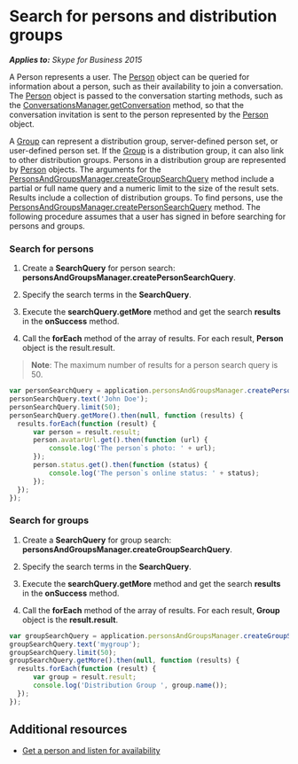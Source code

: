 
# Search for persons and distribution groups


 _**Applies to:** Skype for Business 2015_

A Person represents a user. The [Person](https://ucwa.skype.com/reference/WebSDK/interfaces/_s4b_sdk_d_.jcafe.person.html) object can be queried for information about a person, such as their availability to join a conversation. The [Person](https://ucwa.skype.com/reference/WebSDK/interfaces/_s4b_sdk_d_.jcafe.person.html) object is passed to the conversation starting methods, such as the [ConversationsManager.getConversation](https://ucwa.skype.com/reference/WebSDK/interfaces/_s4b_sdk_d_.jcafe.conversationsmanager.html#getconversation) method, so that the conversation invitation is sent to the person represented by the [Person](https://ucwa.skype.com/reference/WebSDK/interfaces/_s4b_sdk_d_.jcafe.person.html) object.

A [Group](https://ucwa.skype.com/reference/WebSDK/interfaces/_s4b_sdk_d_.jcafe.group.html) can represent a distribution group, server-defined person set, or user-defined person set. If the [Group](https://ucwa.skype.com/reference/WebSDK/interfaces/_s4b_sdk_d_.jcafe.group.html) is a distribution group, it can also link to other distribution groups. Persons in a distribution group are represented by [Person](https://ucwa.skype.com/reference/WebSDK/interfaces/_s4b_sdk_d_.jcafe.person.html) objects. The arguments for the [PersonsAndGroupsManager.createGroupSearchQuery](https://ucwa.skype.com/reference/WebSDK/interfaces/_s4b_sdk_d_.jcafe.personsandgroupsmanager.html#creategroupsearchquery) method include a partial or full name query and a numeric limit to the size of the result sets. Results include a collection of distribution groups. To find persons, use the [PersonsAndGroupsManager.createPersonSearchQuery](https://ucwa.skype.com/reference/WebSDK/interfaces/_s4b_sdk_d_.jcafe.personsandgroupsmanager.html#createpersonsearchquery) method.
The following procedure assumes that a user has signed in before searching for persons and groups.

### Search for persons


1. Create a  **SearchQuery** for person search: **personsAndGroupsManager.createPersonSearchQuery**.
    
2. Specify the search terms in the  **SearchQuery**.
    
3. Execute the  **searchQuery.getMore** method and get the search **results** in the **onSuccess** method.
    
4. Call the  **forEach** method of the array of results. For each result, **Person** object is the result.result.
    
>**Note**:  The maximum number of results for a person search query is 50. 

  ```js
var personSearchQuery = application.personsAndGroupsManager.createPersonSearchQuery();
personSearchQuery.text('John Doe');
personSearchQuery.limit(50);
personSearchQuery.getMore().then(null, function (results) {
    results.forEach(function (result) {
        var person = result.result;
        person.avatarUrl.get().then(function (url) {
            console.log('The person`s photo: ' + url);
        });
        person.status.get().then(function (status) {
            console.log('The person`s online status: ' + status);
        });
    });
});

  ```


### Search for groups


1. Create a  **SearchQuery** for group search: **personsAndGroupsManager.createGroupSearchQuery**.
    
2. Specify the search terms in the  **SearchQuery**.
    
3. Execute the  **searchQuery.getMore** method and get the search **results** in the **onSuccess** method.
    
4. Call the  **forEach** method of the array of results. For each result, **Group** object is the **result.result**.


  ```js
var groupSearchQuery = application.personsAndGroupsManager.createGroupSearchQuery();
groupSearchQuery.text('mygroup');
groupSearchQuery.limit(50);
groupSearchQuery.getMore().then(null, function (results) {
    results.forEach(function (result) {
        var group = result.result;
        console.log('Distribution Group ', group.name());
    });
});

  ```


## Additional resources


- [Get a person and listen for availability](ListenForAvailability.md)
